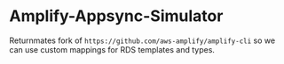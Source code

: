 # Amplify-Appsync-Simulator

Returnmates fork of `https://github.com/aws-amplify/amplify-cli` so we can use custom mappings for RDS templates and types.
